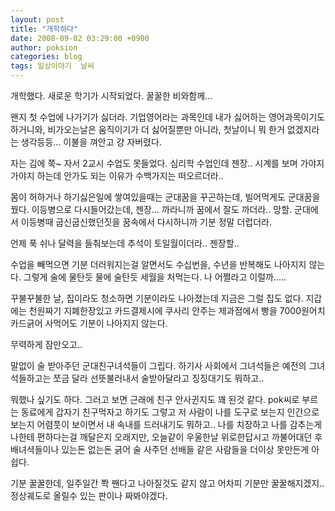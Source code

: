 ```yaml
---
layout: post
title: "개학하다"
date: 2008-09-02 03:29:00 +0900
author: poksion
categories: blog
tags: 일상이야기  날씨
---
```


개학했다. 새로운 학기가 시작되었다. 꿀꿀한 비와함께...

왠지 첫 수업에 나가기가 싫더라. 기업영어라는 과목인데 내가 싫어하는 영어과목이기도 하거니와, 비가오는날은 움직이기가 더 싫어질뿐만 아니라, 첫날이니 뭐 한거 없겠지라는 생각등등... 이불을 껴안고 걍 자버렸다.

자는 김에 쭉~ 자서 2교시 수업도 못들었다. 심리학 수업인데 젠장.. 시계를 보며 가야지 가야지 하는데 안가도 되는 이유가 수백가지는 떠오르더라..

몸이 허하거나 하기싫은일에 쌓여있을때는 군대꿈을 꾸곤하는데, 빌어먹게도 군대꿈을 꿨다. 이등병으로 다시들어갔는데, 젠장... 까라니까 꿈에서 잘도 까더라.. 망할. 군대에서 이등병때 굽신굽신했던짓을 꿈속에서 다시하니까 기분 정말 더럽더라.

언제 푹 쉬나 달력을 들춰보는데 추석이 토일월이더라.. 젠장할..

수업을 빼먹으면 기분 더러워지는걸 알면서도 수십번을, 수년을 반복해도 나아지지 않는다. 그렇게 술에 물탄듯 물에 술탄듯 세월을 처먹는다. 나 어쩔라고 이럴까.....

꾸불꾸불한 날, 집이라도 청소하면 기분이라도 나아졌는데 지금은 그럴 집도 없다. 지갑에는 천원짜기 지폐한장있고 카드결제시에 쿠사리 안주는 제과점에서 빵을 7000원어치 카드긁어 사먹어도 기분이 나아지지 않는다.

무력하게 잠만오고..

말없이 술 받아주던 군대친구녀석들이 그립다. 하기사 사회에서 그녀석들은 예전의 그녀석들하고는 쪼금 달라 선뜻불러내서 술받아달라고 징징대기도 뭐하고..

뭐했나 싶기도 하다. 그러고 보면 근래에 친구 안사귄지도 꽤 된것 같다. pok씨로 부르는 동료에게 갑자기 친구먹자고 하기도 그렇고 저 사람이 나를 도구로 보는지 인간으로 보는지 어렴풋이 보이면서 내 속내를 드러내기도 뭐하고.. 나를 치장하고 나를 감추는게 나한테 편하다는걸 깨달은지 오래지만, 오늘같이 우울한날 위로한답시고 까불어대던 후배녀셕들이나 있는돈 없는돈 긁어 술 사주던 선배들 같은 사람들을 더이상 못만든게 아쉽다.

기분 꿀꿀한데, 일주일간 쫙 짼다고 나아질것도 같지 않고 어차피 기분만 꿀꿀해지겠지.. <br/>
정상궤도로 올릴수 있는 판이나 짜봐야겠다.

